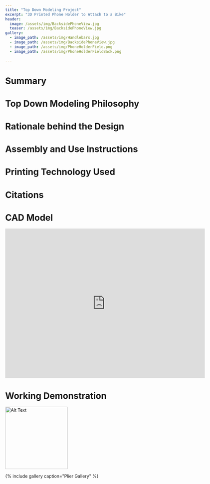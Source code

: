 ```yaml
---
title: "Top Down Modeling Project"
excerpt: "3D Printed Phone Holder to Attach to a Bike"
header:
  image: /assets/img/BacksidePhoneView.jpg
  teaser: /assets/img/BacksidePhoneView.jpg
gallery:
  - image_path: /assets/img/Handlebars.jpg
  - image_path: /assets/img/BacksidePhoneView.jpg
  - image_path: /assets/img/PhoneHolderField.png
  - image_path: /assets/img/PhoneHolderFieldBack.png
     
---
```


# Summary 


# Top Down Modeling Philosophy 


# Rationale behind the Design 


# Assembly and Use Instructions 


# Printing Technology Used


# Citations 



# CAD Model
<iframe src="https://vanderbilt643.autodesk360.com/shares/public/SH286ddQT78850c0d8a4a858f7e5ebdb6b1c?mode=embed" width="640" height="480" allowfullscreen="true" webkitallowfullscreen="true" mozallowfullscreen="true"  frameborder="0"></iframe>

# Working Demonstration
<img src="/assets/img/RotatingPhone.GIF" alt="Alt Text" width="200">


{% include gallery caption="Plier Gallery" %}

